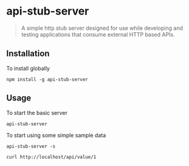 # api-stub-server

> A simple http stub server designed for use while developing and testing applications that consume external HTTP based APIs.

## Installation

To install globally

    npm install -g api-stub-server

## Usage

To start the basic server

    api-stub-server

To start using some simple sample data

    api-stub-server -s

    curl http://localhost/api/value/1


